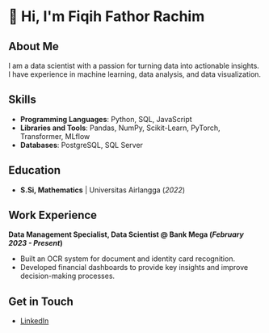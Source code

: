 # 👋 Hi, I'm Fiqih Fathor Rachim

## About Me
I am a data scientist with a passion for turning data into actionable insights. I have experience in machine learning, data analysis, and data visualization.

## Skills
- **Programming Languages**: Python, SQL, JavaScript
- **Libraries and Tools**: Pandas, NumPy, Scikit-Learn, PyTorch, Transformer, MLflow
- **Databases**: PostgreSQL, SQL Server

## Education
- **S.Si, Mathematics** | Universitas Airlangga (_2022_)				       		

## Work Experience
**Data Management Specialist, Data Scientist @ Bank Mega (_February 2023 - Present_)**
- Built an OCR system for document and identity card recognition.
- Developed financial dashboards to provide key insights and improve decision-making processes.

## Get in Touch
- [LinkedIn](https://www.linkedin.com/in/fiqih-fathor-rachim)
